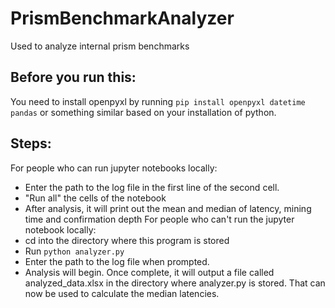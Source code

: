 # PrismBenchmarkAnalyzer
Used to analyze internal prism benchmarks

## Before you run this:
You need to install openpyxl by running `pip install openpyxl datetime pandas` or something similar based on your installation of python.

## Steps:
For people who can run jupyter notebooks locally:
* Enter the path to the log file in the first line of the second cell.
* "Run all" the cells of the notebook 
* After analysis, it will print out the mean and median of latency, mining time and confirmation depth
For people who can't run the jupyter notebook locally:
* cd into the directory where this program is stored
* Run `python analyzer.py`
* Enter the path to the log file when prompted.
* Analysis will begin. Once complete, it will output a file called analyzed_data.xlsx in the directory where analyzer.py is stored. That can now be used to calculate the median latencies.

